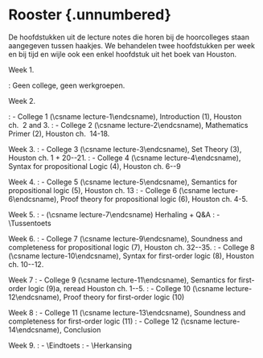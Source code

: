 <!-- TODO Include the dates from metadata! -->
# Rooster {.unnumbered}

De hoofdstukken uit de lecture notes die horen bij de hoorcolleges staan
aangegeven tussen haakjes. We behandelen twee hoofdstukken per week en
bij tijd en wijle ook een enkel hoofdstuk uit het boek van Houston.

Week 1.

:   Geen college, geen werkgroepen.

Week 2.

: - College 1 (\csname lecture-1\endcsname), Introduction (1), Houston ch.  2 and 3.
: - College 2 (\csname lecture-2\endcsname), Mathematics Primer (2), Houston ch.  14-18.

Week 3.
: - College 3 (\csname lecture-3\endcsname), Set Theory (3), Houston ch. 1 + 20--21.
: - College 4 (\csname lecture-4\endcsname), Syntax for propositional Logic (4), Houston ch. 6--9

Week 4.
: - College 5 (\csname lecture-5\endcsname), Semantics for propositional logic (5), Houston ch. 13
: - College 6 (\csname lecture-6\endcsname), Proof theory for propositional logic (6), Houston
    ch. 4-5.

Week 5.
:   - (\csname lecture-7\endcsname) Herhaling + Q&A
:   - \Tussentoets

Week 6.
: - College 7 (\csname lecture-9\endcsname), Soundness and completeness for propositional logic (7),
    Houston ch. 32--35.
: -  College 8 (\csname lecture-10\endcsname), Syntax for first-order logic (8), Houston ch. 10--12.

Week 7
: - College 9 (\csname lecture-11\endcsname), Semantics for first-order logic (9)a, reread Houston
    ch. 1--5.
: - College 10 (\csname lecture-12\endcsname), Proof theory for first-order logic (10)

Week 8
: - College 11 (\csname lecture-13\endcsname), Soundness and completeness for first-order logic (11)
: - College 12 (\csname lecture-14\endcsname), Conclusion

Week 9.
: - \Eindtoets
: - \Herkansing

